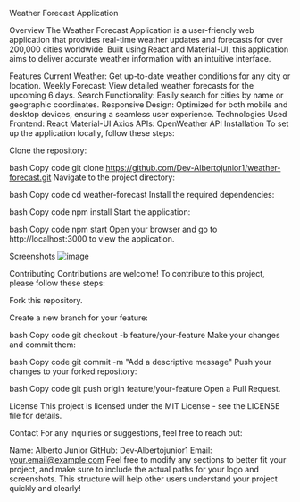 Weather Forecast Application


Overview
The Weather Forecast Application is a user-friendly web application that provides real-time weather updates and forecasts for over 200,000 cities worldwide. Built using React and Material-UI, this application aims to deliver accurate weather information with an intuitive interface.

Features
Current Weather: Get up-to-date weather conditions for any city or location.
Weekly Forecast: View detailed weather forecasts for the upcoming 6 days.
Search Functionality: Easily search for cities by name or geographic coordinates.
Responsive Design: Optimized for both mobile and desktop devices, ensuring a seamless user experience.
Technologies Used
Frontend:
React
Material-UI
Axios
APIs:
OpenWeather API
Installation
To set up the application locally, follow these steps:

Clone the repository:

bash
Copy code
git clone https://github.com/Dev-Albertojunior1/weather-forecast.git
Navigate to the project directory:

bash
Copy code
cd weather-forecast
Install the required dependencies:

bash
Copy code
npm install
Start the application:

bash
Copy code
npm start
Open your browser and go to http://localhost:3000 to view the application.

Screenshots
![image](https://github.com/user-attachments/assets/fd6d9272-942e-4ad7-adaf-2c2d1e4386e2)


Contributing
Contributions are welcome! To contribute to this project, please follow these steps:

Fork this repository.

Create a new branch for your feature:

bash
Copy code
git checkout -b feature/your-feature
Make your changes and commit them:

bash
Copy code
git commit -m "Add a descriptive message"
Push your changes to your forked repository:

bash
Copy code
git push origin feature/your-feature
Open a Pull Request.

License
This project is licensed under the MIT License - see the LICENSE file for details.

Contact
For any inquiries or suggestions, feel free to reach out:

Name: Alberto Junior
GitHub: Dev-Albertojunior1
Email: your.email@example.com <!-- Replace with your email -->
Feel free to modify any sections to better fit your project, and make sure to include the actual paths for your logo and screenshots. This structure will help other users understand your project quickly and clearly!
